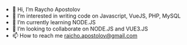 - 👋 Hi, I’m Raycho Apostolov
- 👀 I’m interested in writing code on Javascript, VueJS, PHP, MySQL
- 🌱 I’m currently learning NODE.JS
- 💞️ I’m looking to collaborate on NODE.JS and VUE3.JS
- 📫 How to reach me raicho.apostolov@gmail.com


